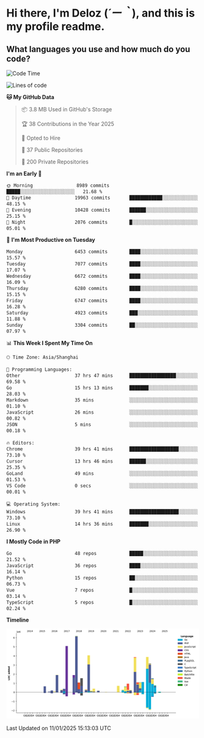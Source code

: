 # **Hi there, I'm Deloz (*´ー｀*), and this is my profile readme.**

## **What languages you use and how much do you code?**

<!--START_SECTION:waka-->
![Code Time](http://img.shields.io/badge/Code%20Time-5%2C481%20hrs%2048%20mins-blue)

![Lines of code](https://img.shields.io/badge/From%20Hello%20World%20I%27ve%20Written-43.7%20million%20lines%20of%20code-blue)

**🐱 My GitHub Data** 

> 📦 3.8 MB Used in GitHub's Storage 
 > 
> 🏆 38 Contributions in the Year 2025
 > 
> 💼 Opted to Hire
 > 
> 📜 37 Public Repositories 
 > 
> 🔑 200 Private Repositories 
 > 
**I'm an Early 🐤** 

```text
🌞 Morning                8989 commits        █████░░░░░░░░░░░░░░░░░░░░   21.68 % 
🌆 Daytime                19963 commits       ████████████░░░░░░░░░░░░░   48.15 % 
🌃 Evening                10428 commits       ██████░░░░░░░░░░░░░░░░░░░   25.15 % 
🌙 Night                  2076 commits        █░░░░░░░░░░░░░░░░░░░░░░░░   05.01 % 
```
📅 **I'm Most Productive on Tuesday** 

```text
Monday                   6453 commits        ████░░░░░░░░░░░░░░░░░░░░░   15.57 % 
Tuesday                  7077 commits        ████░░░░░░░░░░░░░░░░░░░░░   17.07 % 
Wednesday                6672 commits        ████░░░░░░░░░░░░░░░░░░░░░   16.09 % 
Thursday                 6280 commits        ████░░░░░░░░░░░░░░░░░░░░░   15.15 % 
Friday                   6747 commits        ████░░░░░░░░░░░░░░░░░░░░░   16.28 % 
Saturday                 4923 commits        ███░░░░░░░░░░░░░░░░░░░░░░   11.88 % 
Sunday                   3304 commits        ██░░░░░░░░░░░░░░░░░░░░░░░   07.97 % 
```


📊 **This Week I Spent My Time On** 

```text
🕑︎ Time Zone: Asia/Shanghai

💬 Programming Languages: 
Other                    37 hrs 47 mins      █████████████████░░░░░░░░   69.58 % 
Go                       15 hrs 13 mins      ███████░░░░░░░░░░░░░░░░░░   28.03 % 
Markdown                 35 mins             ░░░░░░░░░░░░░░░░░░░░░░░░░   01.10 % 
JavaScript               26 mins             ░░░░░░░░░░░░░░░░░░░░░░░░░   00.82 % 
JSON                     5 mins              ░░░░░░░░░░░░░░░░░░░░░░░░░   00.18 % 

🔥 Editors: 
Chrome                   39 hrs 41 mins      ██████████████████░░░░░░░   73.10 % 
Cursor                   13 hrs 46 mins      ██████░░░░░░░░░░░░░░░░░░░   25.35 % 
GoLand                   49 mins             ░░░░░░░░░░░░░░░░░░░░░░░░░   01.53 % 
VS Code                  0 secs              ░░░░░░░░░░░░░░░░░░░░░░░░░   00.01 % 

💻 Operating System: 
Windows                  39 hrs 41 mins      ██████████████████░░░░░░░   73.10 % 
Linux                    14 hrs 36 mins      ███████░░░░░░░░░░░░░░░░░░   26.90 % 
```

**I Mostly Code in PHP** 

```text
Go                       48 repos            █████░░░░░░░░░░░░░░░░░░░░   21.52 % 
JavaScript               36 repos            ████░░░░░░░░░░░░░░░░░░░░░   16.14 % 
Python                   15 repos            ██░░░░░░░░░░░░░░░░░░░░░░░   06.73 % 
Vue                      7 repos             █░░░░░░░░░░░░░░░░░░░░░░░░   03.14 % 
TypeScript               5 repos             █░░░░░░░░░░░░░░░░░░░░░░░░   02.24 % 
```



**Timeline**

![Lines of Code chart](https://raw.githubusercontent.com/deloz/deloz/main/assets/bar_graph.png)


 Last Updated on 11/01/2025 15:13:03 UTC
<!--END_SECTION:waka-->
